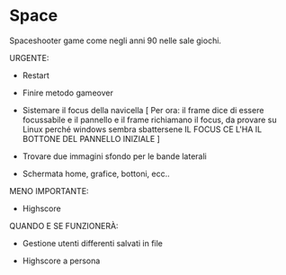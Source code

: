 # Space

Spaceshooter game come negli anni 90 nelle sale giochi.

URGENTE:

- Restart

- Finire metodo gameover

- Sistemare il focus della navicella
    [
    Per ora:
        il frame dice di essere focussabile e il pannello e il frame 
        richiamano il focus, da provare su Linux perché windows sembra sbattersene
        IL FOCUS CE L'HA IL BOTTONE DEL PANNELLO INIZIALE
    ]

- Trovare due immagini sfondo per le bande laterali

- Schermata home, grafice, bottoni, ecc..



MENO IMPORTANTE:

- Highscore 


QUANDO E SE FUNZIONERÀ:

- Gestione utenti differenti salvati in file

- Highscore a persona
